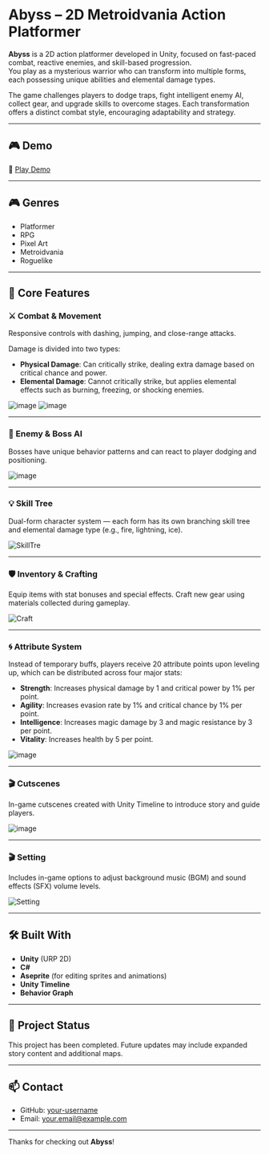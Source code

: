 # Abyss – 2D Metroidvania Action Platformer

**Abyss** is a 2D action platformer developed in Unity, focused on fast-paced combat, reactive enemies, and skill-based progression.  
You play as a mysterious warrior who can transform into multiple forms, each possessing unique abilities and elemental damage types.

The game challenges players to dodge traps, fight intelligent enemy AI, collect gear, and upgrade skills to overcome stages. Each transformation offers a distinct combat style, encouraging adaptability and strategy.

---

## 🎮 Demo

🔗 [Play Demo](https://your-demo-link.com)

---

## 🎮 Genres

- Platformer  
- RPG  
- Pixel Art  
- Metroidvania  
- Roguelike  

---

## 🧩 Core Features

### ⚔️ Combat & Movement  
Responsive controls with dashing, jumping, and close-range attacks.

Damage is divided into two types:

- **Physical Damage**: Can critically strike, dealing extra damage based on critical chance and power.
- **Elemental Damage**: Cannot critically strike, but applies elemental effects such as burning, freezing, or shocking enemies.

![image](https://github.com/user-attachments/assets/865e1e0d-c017-4339-9314-f80de750fe27)
![image](https://github.com/user-attachments/assets/55854416-58c0-41ea-a9db-7c47c82461a5)


---

### 🧠 Enemy & Boss AI  
Bosses have unique behavior patterns and can react to player dodging and positioning.

![image](https://github.com/user-attachments/assets/70f5afa1-49d3-48d8-b502-6689c4c7781d)

---

### 💡 Skill Tree
Dual-form character system — each form has its own branching skill tree and elemental damage type (e.g., fire, lightning, ice).

![SkillTre](https://github.com/user-attachments/assets/6df6fefe-dcdb-46cc-916f-7a4ac334c478)


---

### 🛡 Inventory & Crafting  
Equip items with stat bonuses and special effects. Craft new gear using materials collected during gameplay.

![Craft](https://github.com/user-attachments/assets/48bdd4ed-6f0a-41a6-b18d-634fd720a8f7)

---

### 🌀 Attribute System  
Instead of temporary buffs, players receive 20 attribute points upon leveling up, which can be distributed across four major stats:

- **Strength**: Increases physical damage by 1 and critical power by 1% per point.  
- **Agility**: Increases evasion rate by 1% and critical chance by 1% per point.  
- **Intelligence**: Increases magic damage by 3 and magic resistance by 3 per point.  
- **Vitality**: Increases health by 5 per point.

![image](https://github.com/user-attachments/assets/8a8080a1-5c9f-44f5-8c72-0c08e36e4289)

---

### 🎬 Cutscenes  
In-game cutscenes created with Unity Timeline to introduce story and guide players.

![image](https://github.com/user-attachments/assets/2304781e-2543-47de-a812-1363cc8b816d)


---

### 🎬 Setting 
Includes in-game options to adjust background music (BGM) and sound effects (SFX) volume levels.

![Setting](https://github.com/user-attachments/assets/8cc6c2c0-149f-4a5f-9703-5b65fd2824b8)

---

## 🛠 Built With

- **Unity** (URP 2D)  
- **C#**  
- **Aseprite** (for editing sprites and animations)  
- **Unity Timeline**
- **Behavior Graph**
---

## 📌 Project Status

This project has been completed.
Future updates may include expanded story content and additional maps.

---

## 📫 Contact

- GitHub: [your-username](https://github.com/your-username)  
- Email: your.email@example.com

---

Thanks for checking out **Abyss**!
